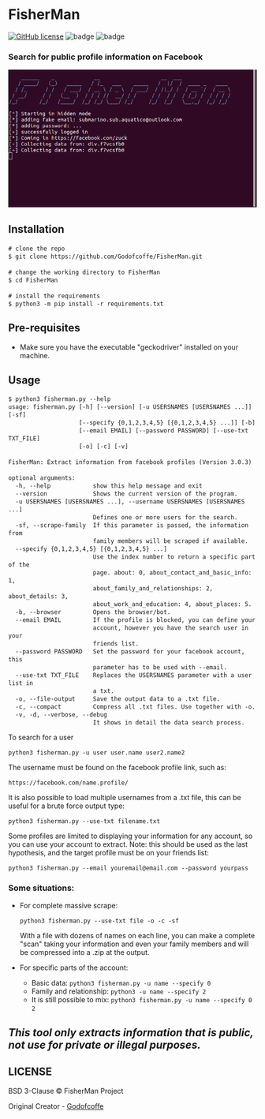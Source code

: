 # FisherMan
[![GitHub license](https://img.shields.io/github/license/Godofcoffe/FisherMan)](https://github.com/Godofcoffe/FisherMan/blob/main/LICENSE)
![badge](https://img.shields.io/badge/version-3.0.3-blue)
![badge](https://img.shields.io/badge/python-%3E%3D3.8-orange)

### Search for public profile information on Facebook

![screenshot](template.png)

## Installation
```
# clone the repo
$ git clone https://github.com/Godofcoffe/FisherMan.git

# change the working directory to FisherMan
$ cd FisherMan

# install the requirements
$ python3 -m pip install -r requirements.txt
```
## Pre-requisites
* Make sure you have the executable "geckodriver" installed on your machine.

## Usage
```
$ python3 fisherman.py --help
usage: fisherman.py [-h] [--version] [-u USERSNAMES [USERSNAMES ...]] [-sf]
                    [--specify {0,1,2,3,4,5} [{0,1,2,3,4,5} ...]] [-b]
                    [--email EMAIL] [--password PASSWORD] [--use-txt TXT_FILE]
                    [-o] [-c] [-v]

FisherMan: Extract information from facebook profiles (Version 3.0.3)

optional arguments:
  -h, --help            show this help message and exit
  --version             Shows the current version of the program.
  -u USERSNAMES [USERSNAMES ...], --username USERSNAMES [USERSNAMES ...]
                        Defines one or more users for the search.
  -sf, --scrape-family  If this parameter is passed, the information from
                        family members will be scraped if available.
  --specify {0,1,2,3,4,5} [{0,1,2,3,4,5} ...]
                        Use the index number to return a specific part of the
                        page. about: 0, about_contact_and_basic_info: 1,
                        about_family_and_relationships: 2, about_details: 3,
                        about_work_and_education: 4, about_places: 5.
  -b, --browser         Opens the browser/bot.
  --email EMAIL         If the profile is blocked, you can define your
                        account, however you have the search user in your
                        friends list.
  --password PASSWORD   Set the password for your facebook account, this
                        parameter has to be used with --email.
  --use-txt TXT_FILE    Replaces the USERSNAMES parameter with a user list in
                        a txt.
  -o, --file-output     Save the output data to a .txt file.
  -c, --compact         Compress all .txt files. Use together with -o.
  -v, -d, --verbose, --debug
                        It shows in detail the data search process.
```
To search for a user
```
python3 fisherman.py -u user user.name user2.name2
```

The username must be found on the facebook profile link, such as:
```
https://facebook.com/name.profile/
```

It is also possible to load multiple usernames from a .txt file, this can be useful for a brute force output type:
```
python3 fisherman.py --use-txt filename.txt
```

Some profiles are limited to displaying your information for any account, so you can use your account to extract.
Note: this should be used as the last hypothesis, and the target profile must be on your friends list:
```
python3 fisherman.py --email youremail@email.com --password yourpass
```

### Some situations:
* For complete massive scrape:
  ```
  python3 fisherman.py --use-txt file -o -c -sf
  ```
  With a file with dozens of names on each line, you can make a complete "scan" taking your information and even your family members and will be compressed into a .zip at the output.

* For specific parts of the account:
  *  Basic data: `python3 fisherman.py -u name --specify 0`
  * Family and relationship: `python3 -u name --specify 2`
  * It is still possible to mix: `python3 fisherman.py -u name --specify 0 2`

## *This tool only extracts information that is public, not use for private or illegal purposes.*

## LICENSE
BSD 3-Clause © FisherMan Project

Original Creator - [Godofcoffe](https://github.com/Godofcoffe)
